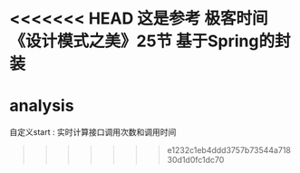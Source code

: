 <<<<<<< HEAD
这是参考 极客时间 《设计模式之美》25节 基于Spring的封装
=======
# analysis
自定义start : 实时计算接口调用次数和调用时间
>>>>>>> e1232c1eb4ddd3757b73544a71830d1d0fc1dc70

